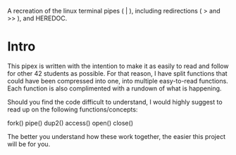 A recreation of the linux terminal pipes ( | ), including redirections ( > and >> ), and HEREDOC.

# Intro

This pipex is written with the intention to make it as easily to read and follow for other 42 students as possible.
For that reason, I have split functions that could have been compressed into one, into multiple easy-to-read functions.
Each function is also complimented with a rundown of what is happening. 

Should you find the code difficult to understand, I would highly suggest to read up on the following functions/concepts:

fork()
pipe()
dup2()
access()
open()
close()

The better you understand how these work together, the easier this project will be for you.
